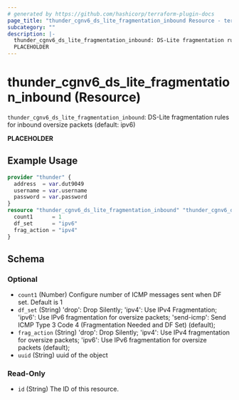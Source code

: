 ```yaml
---
# generated by https://github.com/hashicorp/terraform-plugin-docs
page_title: "thunder_cgnv6_ds_lite_fragmentation_inbound Resource - terraform-provider-thunder"
subcategory: ""
description: |-
  thunder_cgnv6_ds_lite_fragmentation_inbound: DS-Lite fragmentation rules for inbound oversize packets (default: ipv6)
  PLACEHOLDER
---
```


# thunder_cgnv6_ds_lite_fragmentation_inbound (Resource)

`thunder_cgnv6_ds_lite_fragmentation_inbound`: DS-Lite fragmentation rules for inbound oversize packets (default: ipv6)

__PLACEHOLDER__

## Example Usage

```terraform
provider "thunder" {
  address  = var.dut9049
  username = var.username
  password = var.password
}
resource "thunder_cgnv6_ds_lite_fragmentation_inbound" "thunder_cgnv6_ds_lite_fragmentation_inbound" {
  count1      = 1
  df_set      = "ipv6"
  frag_action = "ipv4"
}
```

<!-- schema generated by tfplugindocs -->
## Schema

### Optional

- `count1` (Number) Configure number of ICMP messages sent when DF set. Default is 1
- `df_set` (String) 'drop': Drop Silently; 'ipv4': Use IPv4 Fragmentation; 'ipv6': Use IPv6 fragmentation for oversize packets; 'send-icmp': Send ICMP Type 3 Code 4 (Fragmentation Needed and DF Set) (default);
- `frag_action` (String) 'drop': Drop Silently; 'ipv4': Use IPv4 fragmentation for oversize packets; 'ipv6': Use IPv6 fragmentation for oversize packets (default);
- `uuid` (String) uuid of the object

### Read-Only

- `id` (String) The ID of this resource.


